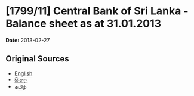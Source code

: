 # [1799/11] Central Bank of Sri Lanka - Balance sheet as at 31.01.2013

**Date:** 2013-02-27

## Original Sources

- [English](https://documents.gov.lk/view/extra-gazettes/2013/2/1799-11_E.pdf)
- [සිංහල](https://documents.gov.lk/view/extra-gazettes/2013/2/1799-11_S.pdf)
- [தமிழ்](https://documents.gov.lk/view/extra-gazettes/2013/2/1799-11_T.pdf)
